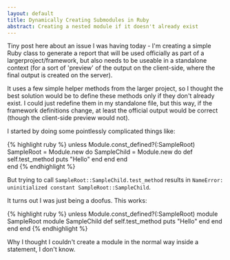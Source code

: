 ```yaml
---
layout: default
title: Dynamically Creating Submodules in Ruby
abstract: Creating a nested module if it doesn't already exist
---
```


Tiny post here about an issue I was having today - I'm creating a simple Ruby class to generate a report that will be used officially as part of a largerproject/framework, but also needs to be useable in a standalone context (for a sort of 'preview' of the output on the client-side, where the final output is created on the server).

It uses a few simple helper methods from the larger project, so I thought the best solution would be to define these methods only if they don't already exist. I could just redefine them in my standalone file, but this way, if the framework definitions change, at least the official output would be correct (though the client-side preview would not).

I started by doing some pointlessly complicated things like:

{% highlight ruby %}
unless Module.const_defined?(:SampleRoot)
  SampleRoot = Module.new do
    SampleChild = Module.new do
      def self.test_method
        puts "Hello"
      end
    end
  end  
end
{% endhighlight %}

But trying to call `SampleRoot::SampleChild.test_method` results in `NameError: uninitialized constant SampleRoot::SampleChild`. 

It turns out I was just being a doofus. This works:

{% highlight ruby %}
unless Module.const_defined?(:SampleRoot)
  module SampleRoot
    module SampleChild
      def self.test_method
        puts "Hello"
      end
    end
  end
end
{% endhighlight %}

Why I thought I couldn't create a module in the normal way inside a statement, I don't know.

